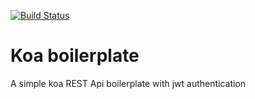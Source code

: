 [![Build Status](https://travis-ci.org/janstuemmel/koa-boilerplate.svg?branch=master)](https://travis-ci.org/janstuemmel/koa-boilerplate)

# Koa boilerplate

A simple koa REST Api boilerplate with jwt authentication

